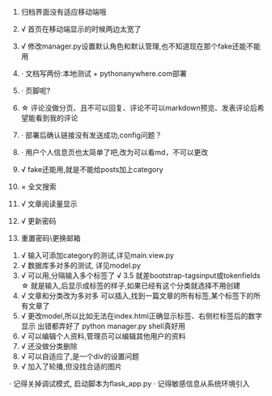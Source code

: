 1. 归档界面没有适应移动端哦

2. √ 首页在移动端显示的时候两边太宽了
3. √ 修改manager.py设置默认角色和默认管理,也不知道现在那个fake还能不能用
4. · 文档写两份:本地测试  +  pythonanywhere.com部署
5. · 页脚呢?

<!-- TODO -->
6. ☆ 评论没做分页、且不可以回复、评论不可以markdown预览、发表评论后希望能看到我的评论
7. · 部署后确认链接没有发送成功,config问题？

8. · 用户个人信息页也太简单了吧,改为可以看md，不可以更改

9. √ fake还能用,就是不能给posts加上category
10. × 全文搜索
11. √ 文章阅读量显示
12. √ 更新密码
13. 重置密码\更换邮箱


<!-- 已完成 -->

1. √ 输入可添加category的测试,详见main.view.py
2. √ 数据库多对多的测试, 详见model.py
3. √ 可以用,分隔输入多个标签了
    √ 3.5 就差bootstrap-tagsinput或tokenfields
     ☆ 就是输入,后显示成标签的样子,如果已经有这个分类就选择不用创建
4. √ 文章和分类改为多对多
    可以插入,找到一篇文章的所有标签,某个标签下的所有文章了
5. √ 更改model,所以比如无法在index.html正确显示标签、右侧栏标签后的数字显示
    出错都弄好了 python manager.py shell真好用
6. √ 可以编辑个人资料,管理员可以编辑其他用户的资料
7. √ 还没做分类删除
8. √ 可以自适应了,是一个div的设置问题
9. √ 加入了轮播,但没找合适的图片

<!-- WARNING -->
· 记得关掉调试模式, 启动脚本为flask_app.py
· 记得敏感信息从系统环境引入

